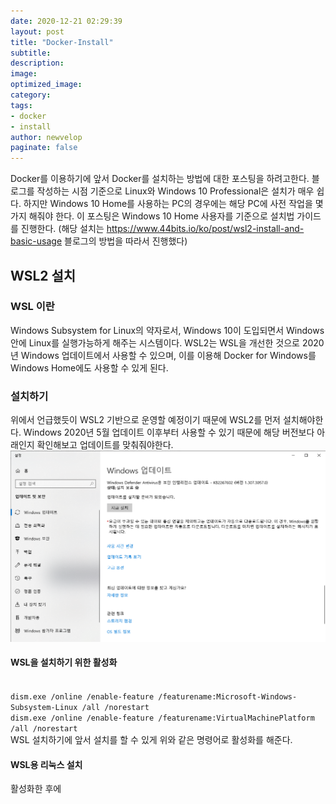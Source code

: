 ```yaml
---
date: 2020-12-21 02:29:39
layout: post
title: "Docker-Install"
subtitle:
description:
image:
optimized_image:
category:
tags:
- docker
- install
author: newvelop
paginate: false
---
```

Docker를 이용하기에 앞서 Docker를 설치하는 방법에 대한 포스팅을 하려고한다.
블로그를 작성하는 시점 기준으로 Linux와 Windows 10 Professional은 설치가 매우 쉽다. 하지만 Windows 10 Home를 사용하는 PC의 경우에는 해당 PC에 사전 작업을 몇가지 해줘야 한다. 이 포스팅은 Windows 10 Home 사용자를 기준으로 설치법 가이드를 진행한다. (해당 설치는 https://www.44bits.io/ko/post/wsl2-install-and-basic-usage 블로그의 방법을 따라서 진행했다)

## WSL2 설치
### WSL 이란
Windows Subsystem for Linux의 약자로서, Windows 10이 도입되면서 Windows 안에 Linux를 실행가능하게 해주는 시스템이다. WSL2는 WSL을  개선한 것으로 2020년 Windows 업데이트에서 사용할 수 있으며, 이를 이용해 Docker for Windows를 Windows Home에도 사용할 수 있게 된다.

### 설치하기
위에서 언급했듯이 WSL2 기반으로 운영할 예정이기 때문에 WSL2를 먼저 설치해야한다. Windows 2020년 5월 업데이트 이후부터 사용할 수 있기 때문에 해당 버전보다 아래인지 확인해보고 업데이트를 맞춰줘야한다.
![screensh](../assets/img/2012-12-21-docker---install/windows-update.png)

#### WSL을 설치하기 위한 활성화
<CODE>
dism.exe /online /enable-feature /featurename:Microsoft-Windows-Subsystem-Linux /all /norestart
dism.exe /online /enable-feature /featurename:VirtualMachinePlatform /all /norestart
</CODE>
WSL 설치하기에 앞서 설치를 할 수 있게 위와 같은 명령어로 활성화를 해준다.

#### WSL용 리눅스 설치
활성화한 후에 